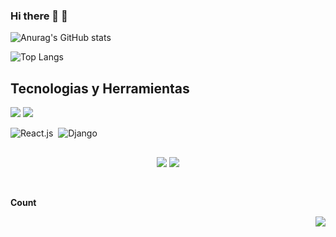 ### Hi there 👋 :seedling:


![Anurag's GitHub stats](https://github-readme-stats.vercel.app/api?username=IrisArias&show_icons=true&bg_color=FFEEEE&icon_color=7B003B&text_color=100108&title_color=7B003B)

![Top Langs](https://github-readme-stats.vercel.app/api/top-langs/?username=IrisArias&langs_count=5&bg_color=FFEEEE&icon_color=7B003B&text_color=100108&title_color=7B003B&layout=compact)

## Tecnologias y Herramientas
<img src="https://img.shields.io/badge/sublime_text-%23575757.svg?&style=for-the-badge&logo=sublime-text&logoColor=important">

<img src="https://img.shields.io/badge/VSCode-0078D4?style=for-the-badge&logo=visual%20studio%20code&logoColor=white">


![React.js](https://img.shields.io/badge/-React.js-0D1117?style=for-the-badge&logo=react&labelColor=0D1117)&nbsp;
![Django](https://img.shields.io/badge/Django-092E20?style=for-the-badge&logo=django&logoColor=green)&nbsp;

## 

<div align="center"> 
<a href="https://www.linkedin.com/in/iris628/"><img src="https://img.shields.io/badge/LinkedIn-0077B5?style=for-the-badge&logo=linkedin&logoColor=white"></a>

<img src="https://img.shields.io/badge/-Instagram-%23E4405F?style=for-the-badge&logo=instagram&logoColor=white">
</div>

<br><p align="centre"><b>Count</b></p>  
<p align="center"><img align="right" src="https://profile-counter.glitch.me/{IrisArias}/count.svg" /></p> 
<br>
